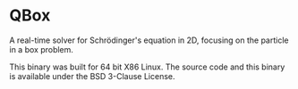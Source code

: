 # QBox
A real-time solver for Schrödinger's equation in 2D, focusing on the
particle in a box problem.

This binary was built for 64 bit X86 Linux. The source code and this binary is
available under the BSD 3-Clause License.
